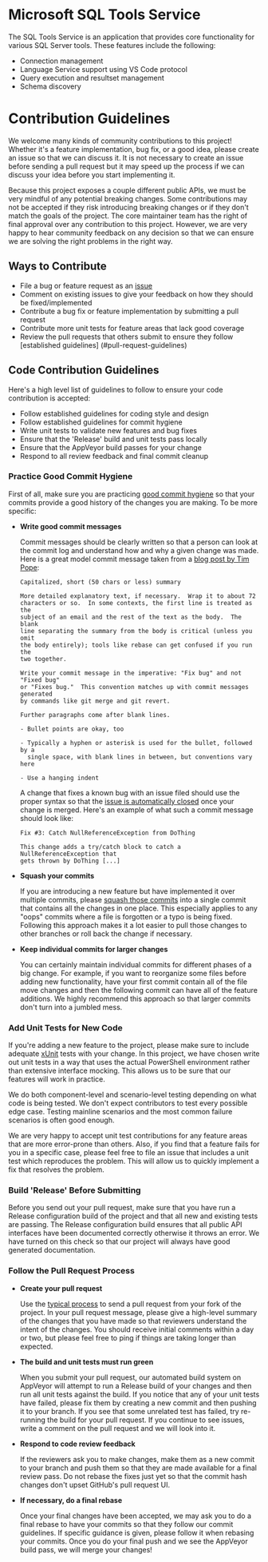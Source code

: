 # Microsoft SQL Tools Service 
The SQL Tools Service is an application that provides core functionality for various SQL Server tools.  These features include the following:
* Connection management
* Language Service support using VS Code protocol
* Query execution and resultset management
* Schema discovery

# Contribution Guidelines

We welcome many kinds of community contributions to this project!  Whether it's a feature implementation, 
bug fix, or a good idea, please create an issue so that we can discuss it.  It is not necessary to create an 
issue before sending a pull request but it may speed up the process if we can discuss your idea before 
you start implementing it.

Because this project exposes a couple different public APIs, we must be very mindful of any potential breaking 
changes.  Some contributions may not be accepted if they risk introducing breaking changes or if they 
don't match the goals of the project.  The core maintainer team has the right of final approval over
any contribution to this project.  However, we are very happy to hear community feedback on any decision 
so that we can ensure we are solving the right problems in the right way.

## Ways to Contribute

- File a bug or feature request as an [issue](https://github.com/Microsoft/sqltoolsservice/issues)
- Comment on existing issues to give your feedback on how they should be fixed/implemented
- Contribute a bug fix or feature implementation by submitting a pull request
- Contribute more unit tests for feature areas that lack good coverage
- Review the pull requests that others submit to ensure they follow [established guidelines]
  (#pull-request-guidelines)

## Code Contribution Guidelines

Here's a high level list of guidelines to follow to ensure your code contribution is accepted:

- Follow established guidelines for coding style and design
- Follow established guidelines for commit hygiene
- Write unit tests to validate new features and bug fixes
- Ensure that the 'Release' build and unit tests pass locally
- Ensure that the AppVeyor build passes for your change
- Respond to all review feedback and final commit cleanup

### Practice Good Commit Hygiene

First of all, make sure you are practicing [good commit hygiene](http://blog.ericbmerritt.com/2011/09/21/commit-hygiene-and-git.html)
so that your commits provide a good history of the changes you are making.  To be more specific:

- **Write good commit messages**

  Commit messages should be clearly written so that a person can look at the commit log and understand
  how and why a given change was made.  Here is a great model commit message taken from a [blog post
  by Tim Pope](http://tbaggery.com/2008/04/19/a-note-about-git-commit-messages.html):
  
      Capitalized, short (50 chars or less) summary
      
      More detailed explanatory text, if necessary.  Wrap it to about 72
      characters or so.  In some contexts, the first line is treated as the
      subject of an email and the rest of the text as the body.  The blank
      line separating the summary from the body is critical (unless you omit
      the body entirely); tools like rebase can get confused if you run the
      two together.
      
      Write your commit message in the imperative: "Fix bug" and not "Fixed bug"
      or "Fixes bug."  This convention matches up with commit messages generated
      by commands like git merge and git revert.
      
      Further paragraphs come after blank lines.
      
      - Bullet points are okay, too
      
      - Typically a hyphen or asterisk is used for the bullet, followed by a
        single space, with blank lines in between, but conventions vary here
      
      - Use a hanging indent
  
  A change that fixes a known bug with an issue filed should use the proper syntax so that the [issue
  is automatically closed](https://help.github.com/articles/closing-issues-via-commit-messages/) once 
  your change is merged.  Here's an example of what such a commit message should look like:
  
      Fix #3: Catch NullReferenceException from DoThing
      
      This change adds a try/catch block to catch a NullReferenceException that
      gets thrown by DoThing [...]

- **Squash your commits**

  If you are introducing a new feature but have implemented it over multiple commits, 
  please [squash those commits](http://gitready.com/advanced/2009/02/10/squashing-commits-with-rebase.html) 
  into a single commit that contains all the changes in one place.  This especially applies to any "oops"
  commits where a file is forgotten or a typo is being fixed.  Following this approach makes it a lot easier 
  to pull those changes to other branches or roll back the change if necessary.
  
- **Keep individual commits for larger changes**

  You can certainly maintain individual commits for different phases of a big change.  For example, if
  you want to reorganize some files before adding new functionality, have your first commit contain all
  of the file move changes and then the following commit can have all of the feature additions.  We
  highly recommend this approach so that larger commits don't turn into a jumbled mess.

### Add Unit Tests for New Code

If you're adding a new feature to the project, please make sure to include adequate [xUnit](http://xunit.github.io/)
tests with your change.  In this project, we have chosen write out unit tests in a way that uses the
actual PowerShell environment rather than extensive interface mocking.  This allows us to be sure that
our features will work in practice.  

We do both component-level and scenario-level testing depending on what code is being tested.  We don't 
expect contributors to test every possible edge case.  Testing mainline scenarios and the most common 
failure scenarios is often good enough.

We are very happy to accept unit test contributions for any feature areas that are more error-prone than
others.  Also, if you find that a feature fails for you in a specific case, please feel free to file an issue
that includes a unit test which reproduces the problem.  This will allow us to quickly implement a fix
that resolves the problem.

### Build 'Release' Before Submitting

Before you send out your pull request, make sure that you have run a Release configuration build of the
project and that all new and existing tests are passing.  The Release configuration build ensures that
all public API interfaces have been documented correctly otherwise it throws an error.  We have turned
on this check so that our project will always have good generated documentation.

### Follow the Pull Request Process

- **Create your pull request**

  Use the [typical process](https://help.github.com/articles/using-pull-requests/) to send a pull request 
  from your fork of the project.  In your pull request message, please give a high-level summary of the
  changes that you have made so that reviewers understand the intent of the changes.  You should receive
  initial comments within a day or two, but please feel free to ping if things are taking longer than
  expected.

- **The build and unit tests must run green**

  When you submit your pull request, our automated build system on AppVeyor will attempt to run a
  Release build of your changes and then run all unit tests against the build.  If you notice that
  any of your unit tests have failed, please fix them by creating a new commit and then pushing it
  to your branch.  If you see that some unrelated test has failed, try re-running the build for your
  pull request.  If you continue to see issues, write a comment on the pull request and we will
  look into it.

- **Respond to code review feedback**

  If the reviewers ask you to make changes, make them as a new commit to your branch and push them so
  that they are made available for a final review pass.  Do not rebase the fixes just yet so that the
  commit hash changes don't upset GitHub's pull request UI.  
  
- **If necessary, do a final rebase**

  Once your final changes have been accepted, we may ask you to do a final rebase to have your commits
  so that they follow our commit guidelines.  If specific guidance is given, please follow it when
  rebasing your commits.  Once you do your final push and we see the AppVeyor build pass, we will
  merge your changes!
  
